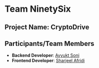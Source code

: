 # Team NinetySix

## Project Name: CryptoDrive

## Participants/Team Members
- **Backend Developer**: [Avyukt Soni](https://github.com/avyuktsoni0731)
- **Frontend Developer**: [Sharjeel Afridi](https://github.com/Sharjeel-Afridi)
